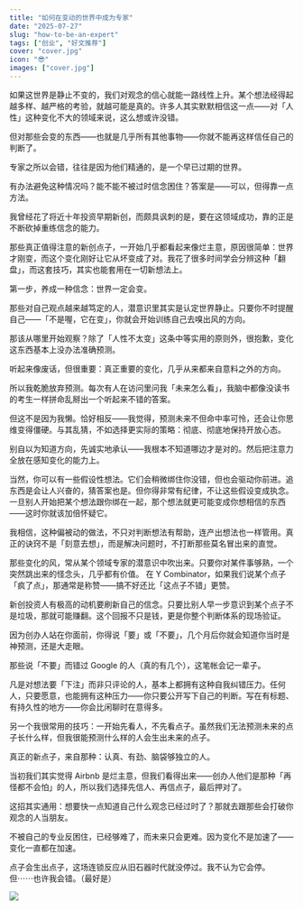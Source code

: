 ```yaml
---
title: "如何在变动的世界中成为专家"
date: "2025-07-27"
slug: "how-to-be-an-expert"
tags: ["创业", "好文推荐"]
cover: "cover.jpg"
icon: "😎"
images: ["cover.jpg"]
---
```

如果这世界是静止不变的，我们对观念的信心就能一路线性上升。某个想法经得起越多样、越严格的考验，就越可能是真的。许多人其实默默相信这一点——对「人性」这种变化不大的领域来说，这么想或许没错。



但对那些会变的东西——也就是几乎所有其他事物——你就不能再这样信任自己的判断了。



专家之所以会错，往往是因为他们精通的，是一个早已过期的世界。



有办法避免这种情况吗？能不能不被过时信念困住？答案是——可以，但得靠一点方法。



我曾经花了将近十年投资早期新创，而颇具讽刺的是，要在这领域成功，靠的正是不断砍掉重练信念的能力。



那些真正值得注意的新创点子，一开始几乎都看起来像烂主意，原因很简单：世界才刚变，而这个变化刚好让它从坏变成了对。我花了很多时间学会分辨这种「翻盘」，而这套技巧，其实也能套用在一切新想法上。



第一步，养成一种信念：世界一定会变。



那些对自己观点越来越笃定的人，潜意识里其实是认定世界静止。只要你不时提醒自己——「不是喔，它在变」，你就会开始训练自己去嗅出风的方向。



那该从哪里开始观察？除了「人性不太变」这条中等实用的原则外，很抱歉，变化这东西基本上没办法准确预测。



听起来像废话，但很重要：真正重要的变化，几乎从来都来自意料之外的方向。



所以我乾脆放弃预测。每次有人在访问里问我「未来怎么看」，我脑中都像没读书的考生一样拼命乱掰出一个听起来不错的答案。



但这不是因为我懒。恰好相反——我觉得，预测未来不但命中率可怜，还会让你思维变得僵硬。与其乱猜，不如选择更实际的策略：彻底、彻底地保持开放心态。



别自以为知道方向，先诚实地承认——我根本不知道哪边才是对的。然后把注意力全放在感知变化的能力上。



当然，你可以有一些假设性想法。它们会稍微绑住你没错，但也会驱动你前进。追东西是会让人兴奋的，猜答案也是。但你得非常有纪律，不让这些假设变成执念。
一旦别人开始把某个想法跟你绑在一起，那个想法就更可能变成你想相信的东西——这时你就该加倍怀疑它。



我相信，这种偏被动的做法，不只对判断想法有帮助，连产出想法也一样管用。真正的诀窍不是「刻意去想」，而是解决问题时，不打断那些莫名冒出来的直觉。



那些变化的风，常从某个领域专家的潜意识中吹出来。只要你对某件事够熟，一个突然跳出来的怪念头，几乎都有价值。
在 Y Combinator，如果我们说某个点子「疯了点」，那通常是称赞——搞不好还比「这点子不错」更赞。



新创投资人有极高的动机要刷新自己的信念。只要比别人早一步意识到某个点子不是垃圾，那就可能赚翻。这个回报不只是钱，更是你整个判断体系的现场验证。



因为创办人站在你面前，你得说「要」或「不要」，几个月后你就会知道你当时是神预测，还是大走眼。



那些说「不要」而错过 Google 的人（真的有几个），这笔帐会记一辈子。



凡是对想法要「下注」而非只评论的人，基本上都拥有这种自我纠错压力。任何人，只要愿意，也能拥有这种压力——你只要公开写下自己的判断。写在有标题、有持久性的地方——你会比闲聊时在意得多。



另一个我很常用的技巧：一开始先看人，不先看点子。虽然我们无法预测未来的点子长什么样，但我很能预测什么样的人会生出未来的点子。



真正的新点子，来自那种：认真、有劲、脑袋够独立的人。



当初我们其实觉得 Airbnb 是烂主意，但我们看得出来——创办人他们是那种「再怪都不会怕」的人，所以我们选择先信人、再信点子，最后押对了。



这招其实通用：想要快一点知道自己什么观念已经过时了？那就去跟那些会打破你观念的人当朋友。



不被自己的专业反困住，已经够难了，而未来只会更难。因为变化不是加速了——变化一直都在加速。



点子会生出点子，这场连锁反应从旧石器时代就没停过。我不认为它会停。
但⋯⋯也许我会错。（最好是）




![](https://prod-files-secure.s3.us-west-2.amazonaws.com/112d0858-5090-4d34-a606-b75eb8d65fd2/46476355-9cf3-4e99-9b7a-3531bc426380/1000202064.png?X-Amz-Algorithm=AWS4-HMAC-SHA256&X-Amz-Content-Sha256=UNSIGNED-PAYLOAD&X-Amz-Credential=ASIAZI2LB4666NUNZJ2U%2F20250820%2Fus-west-2%2Fs3%2Faws4_request&X-Amz-Date=20250820T201505Z&X-Amz-Expires=3600&X-Amz-Security-Token=IQoJb3JpZ2luX2VjEJP%2F%2F%2F%2F%2F%2F%2F%2F%2F%2FwEaCXVzLXdlc3QtMiJGMEQCIGMiKepEOoyEUNPI1i1bPQ68OFcogMASj0gyRRf1CqlIAiAQZbHSnM9NvEK4C5LKKgw5GRgjVSr%2F8sofAb1nvM5DtiqIBAjc%2F%2F%2F%2F%2F%2F%2F%2F%2F%2F8BEAAaDDYzNzQyMzE4MzgwNSIMdhueIG2FE2gm3tQvKtwDc4TTUJZrKyZBPK%2BfEjeG87gLGpCZ8mrvfeNWSHPHOd4fbmVKEqRR6N3WQh%2F%2BjvlPS9JD9aK1rF0m0UtUkwnMvEO4tYmE8FcGjFTX%2B7af88yr98s9qY27fuVpzUKPStPCQB5XxVQccS3YMeBIWSnNEu%2BSgyEtMf7QrXY%2FceDPJwQvo3vCO605QzqoRbbvIdmZrb39%2FoJCSJiZAqeCk7czb2OMp253iXsv91kuY4YiM2qHGrudmr83q1QvgiPF4PwN7xK8qJ%2FsWb9H2%2BJJGAeZWUDBJd3VBfBUtHCid2elUofE9V%2BUl5HrjUwZLxtlWRk4wWI124TceQrl3iSFkmJlOhyomypTx%2FcYUNFtORQA%2F5ApJOsb5eW2TNkfKk4TnzTjay9815b%2FlQ0CL%2BwibOLcomFMthHAKiE7lnhCyTv6s7D2DWXtyolFHUFzZrWBGNauXnrKuSukJB78pzv%2Bw68WA%2By2id%2FYxfrG0oQBkjii44ozvHerbq9eTDMle956hS2V%2BiwCq22JF7AFGnE2b%2FmOv9HOaEmAJWK3rh9LDETM5PcLlkZvJGjFd57Jytkbqz%2Fg18Nao3jgnxmNjrrKPsBaM53F1wLUQpmA1eB4JTpsCby1gS46aig7OdEE3KEwwruYxQY6pgGo0XaC4cEcSdXdWY8dpcv1hESiwcafQCy2BMsw%2F0P999mOOyRn76xD4792cSx8qaQnGP4mHRKB8JXqRAybNwJinEcuYgkd0eqR8QTQmbIvfh5gZ4znCQL40zjq33dQI82wHFnuGl9SR2R8qO%2FtC0ba%2BUTsaBW8Y6s4TfVfM78Z7xd%2BUsUAtg5u8nUL90y7Q3Zr3A%2FcJ4CprDjjq27Lnvj4sMe6S3M5&X-Amz-Signature=421f8ecbb19ae31b30a8bb390a71a340b0816f236e4cc916586e98fa5e3367c5&X-Amz-SignedHeaders=host&x-amz-checksum-mode=ENABLED&x-id=GetObject)

